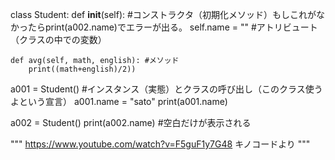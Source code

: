class Student:
    def __init__(self): #コンストラクタ（初期化メソッド）もしこれがなかったらprint(a002.name)でエラーが出る。
        self.name = "" #アトリビュート（クラスの中での変数）
    
    def avg(self, math, english): #メソッド
        print((math+english)/2))

a001 = Student() #インスタンス（実態）とクラスの呼び出し（このクラス使うよという宣言）
a001.name = "sato"
print(a001.name)

a002 = Student()
print(a002.name) #空白だけが表示される

"""
https://www.youtube.com/watch?v=F5guF1y7G48
キノコードより
"""

